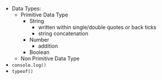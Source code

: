 - Data Types:
  - Primitive Data Type
    - String
      - written within single/double quotes or back ticks
      - string concatenation
    - Number
      - addition
    - Boolean
  - Non Primitive Data Type
- `console.log()`
- `typeof()`
